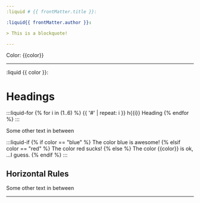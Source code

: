 ```yaml
---
:liquid # {{ frontMatter.title }}:

:liquid{{ frontMatter.author }}:

> This is a blockquote!

---
```


  <p>Color: {{color}}</p>
  
***

:liquid {{ color  }}:

# Headings

:::liquid-for
{% for i in (1..6) %}
{{ '#' | repeat: i }} h{{i}} Heading
{% endfor %}
:::

Some other text in between

:::liquid-if
{% if color == "blue" %}
  The color blue is awesome!
{% elsif color == "red" %}
  The color red sucks!
{% else %}
  The color {{color}} is ok, ...I guess.
{% endif %}
:::

## Horizontal Rules

Some other text in between

---
